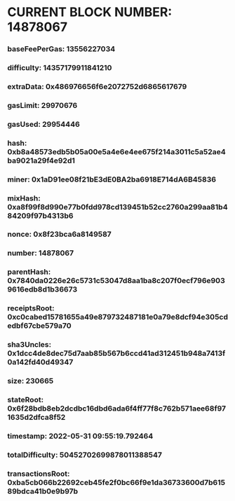# CURRENT BLOCK NUMBER: 14878067

### baseFeePerGas: 13556227034
### difficulty: 14357179911841210
### extraData: 0x486976656f6e2072752d6865617679
### gasLimit: 29970676
### gasUsed: 29954446
### hash: 0xb8a48573edb5b05a00e5a4e6e4ee675f214a3011c5a52ae4ba9021a29f4e92d1
### miner: 0x1aD91ee08f21bE3dE0BA2ba6918E714dA6B45836
### mixHash: 0xa8f99f8d990e77b0fdd978cd139451b52cc2760a299aa81b484209f97b4313b6
### nonce: 0x8f23bca6a8149587
### number: 14878067
### parentHash: 0x7840da0226e26c5731c53047d8aa1ba8c207f0ecf796e9039616edb8d1b36673
### receiptsRoot: 0xc0cabed15781655a49e879732487181e0a79e8dcf94e305cdedbf67cbe579a70
### sha3Uncles: 0x1dcc4de8dec75d7aab85b567b6ccd41ad312451b948a7413f0a142fd40d49347
### size: 230665
### stateRoot: 0x6f28bdb8eb2dcdbc16dbd6ada6f4ff77f8c762b571aee68f971635d2dfca8f52
### timestamp: 2022-05-31 09:55:19.792464
### totalDifficulty: 50452702699878011388547
### transactionsRoot: 0xba5cb066b22692ceb45fe2f0bc66f9e1da36733600d7b61589bdca41b0e9b97b
